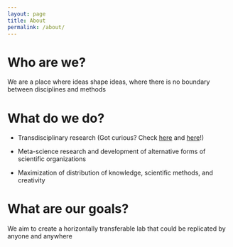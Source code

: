 ```yaml
---
layout: page
title: About
permalink: /about/
---
```


# Who are we?

We are a place where ideas shape ideas, where there is no boundary between disciplines and methods

# What do we do?

- Transdisciplinary research (Got curious? Check 
[here](https://www.arj.no/2012/03/12/disciplinarities-2/) and 
[here](http://balance-unbalance2017.org/events/transdisciplinary-research-why-is-it-still-so-rare-and-why-should-we-care/)!)

- Meta-science research and development of alternative forms of scientific organizations

- Maximization of distribution of knowledge, scientific methods, and creativity

# What are our goals?

We aim to create a horizontally transferable lab that could be replicated by anyone and anywhere

